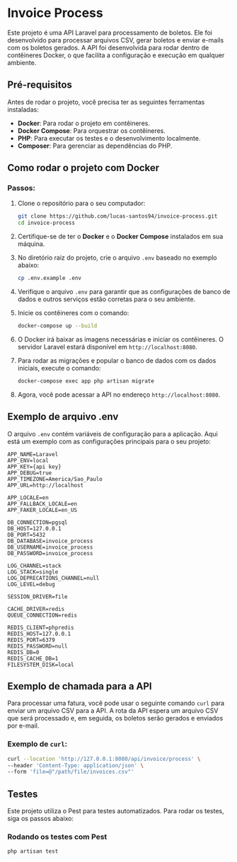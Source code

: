 # Invoice Process

Este projeto é uma API Laravel para processamento de boletos. Ele foi desenvolvido para processar arquivos CSV, gerar boletos e enviar e-mails com os boletos gerados. A API foi desenvolvida para rodar dentro de contêineres Docker, o que facilita a configuração e execução em qualquer ambiente.

## Pré-requisitos

Antes de rodar o projeto, você precisa ter as seguintes ferramentas instaladas:

- **Docker**: Para rodar o projeto em contêineres.
- **Docker Compose**: Para orquestrar os contêineres.
- **PHP**: Para executar os testes e o desenvolvimento localmente.
- **Composer**: Para gerenciar as dependências do PHP.

## Como rodar o projeto com Docker

### Passos:

1. Clone o repositório para o seu computador:

    ```bash
    git clone https://github.com/lucas-santos94/invoice-process.git
    cd invoice-process
    ```

2. Certifique-se de ter o **Docker** e o **Docker Compose** instalados em sua máquina.

3. No diretório raiz do projeto, crie o arquivo `.env` baseado no exemplo abaixo:

    ```bash
    cp .env.example .env
    ```

4. Verifique o arquivo `.env` para garantir que as configurações de banco de dados e outros serviços estão corretas para o seu ambiente.

5. Inicie os contêineres com o comando:

    ```bash
    docker-compose up --build
    ```

6. O Docker irá baixar as imagens necessárias e iniciar os contêineres. O servidor Laravel estará disponível em `http://localhost:8080`.

7. Para rodar as migrações e popular o banco de dados com os dados iniciais, execute o comando:

    ```bash
    docker-compose exec app php artisan migrate
    ```

8. Agora, você pode acessar a API no endereço `http://localhost:8080`.

## Exemplo de arquivo .env

O arquivo `.env` contém variáveis de configuração para a aplicação. Aqui está um exemplo com as configurações principais para o seu projeto:

```env
APP_NAME=Laravel
APP_ENV=local
APP_KEY={api key}
APP_DEBUG=true
APP_TIMEZONE=America/Sao_Paulo
APP_URL=http://localhost

APP_LOCALE=en
APP_FALLBACK_LOCALE=en
APP_FAKER_LOCALE=en_US

DB_CONNECTION=pgsql
DB_HOST=127.0.0.1
DB_PORT=5432
DB_DATABASE=invoice_process
DB_USERNAME=invoice_process
DB_PASSWORD=invoice_process

LOG_CHANNEL=stack
LOG_STACK=single
LOG_DEPRECATIONS_CHANNEL=null
LOG_LEVEL=debug

SESSION_DRIVER=file

CACHE_DRIVER=redis
QUEUE_CONNECTION=redis

REDIS_CLIENT=phpredis
REDIS_HOST=127.0.0.1
REDIS_PORT=6379
REDIS_PASSWORD=null
REDIS_DB=0
REDIS_CACHE_DB=1
FILESYSTEM_DISK=local
```

## Exemplo de chamada para a API

Para processar uma fatura, você pode usar o seguinte comando `curl` para enviar um arquivo CSV para a API. A rota da API espera um arquivo CSV que será processado e, em seguida, os boletos serão gerados e enviados por e-mail.

### Exemplo de `curl`:

```bash
curl --location 'http://127.0.0.1:8080/api/invoice/process' \
--header 'Content-Type: application/json' \
--form 'file=@"/path/file/invoices.csv"'
```

## Testes

Este projeto utiliza o Pest para testes automatizados. Para rodar os testes, siga os passos abaixo:

### Rodando os testes com Pest

```bash
php artisan test